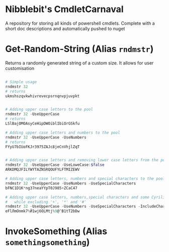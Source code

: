 # Nibblebit's CmdletCarnaval

A repository for storing all kinds of powershell cmdlets. Complete with a short doc descriptions and automatically pushed to nuget

# Get-Random-String (Alias `rndmstr`)

Returns a randomly generated string of a custom size. It allows for user customisation

```ps1

# Simple usage
rndmstr 32 
# returns
ukmshszqvkwhivrevecpsrnqnvpjuvpkt


# Adding upper case letters to the pool
rndmstr 32 -UseUpperCase
# returns
LSlBajOMOAsyCeHipDWOiblIbiOrGSkfu

# Adding upper case letters and numbers to the pool
rndmstr 32 -UseUpperCase -UseNumbers
# returns
FYyU7bIUoFKJr3975ZAJc8jeCnVhjlZqT


# Adding upper case letters and removing lower case letters from the pool
rndmstr 32 -UseUpperCase -UseLoweCase:$false
ARKDMQJFILYWYTAZNSRQOUFYLFTMIZEWV

# Adding upper case letters, numbers and special characters to the pool
rndmstr 32 -UseUpperCase -UseNumbers -UseSpecialCharacters
bFNC1D1K*ng37neaYYpT0J985+ZCaC47

# Adding upper case letters, numbers,special characters and some Cyrilic characters  to the pool,
#   while excluding '+', '*' and '#'
rndmstr 32 -UseUpperCase -UseNumbers -UseSpecialCharacters -IncludeCharacters "АБВГДЕЖЗИЙКЛМНОПРСТУ" -ExcludeCharacters "+*#"
eFlЛmOnmk7%Й1wj6ОLMtj%9@^В1tТ2bDw
```

# InvokeSomething (Alias `somethingsomething`)